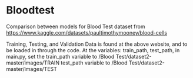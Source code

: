 # Bloodtest
Comparison between models for Blood Test dataset from https://www.kaggle.com/datasets/paultimothymooney/blood-cells

Training, Testing, and Validation Data is found at the above website, and to be loaded in through the code.
At the variables: train_path, test_path, in main.py, set the 
train_path variable to <Directory you downloaded the files to>/Blood Test/dataset2-master/images/TRAIN
test_path variable to <Directory you downloaded the files to>/Blood Test/dataset2-master/images/TEST

